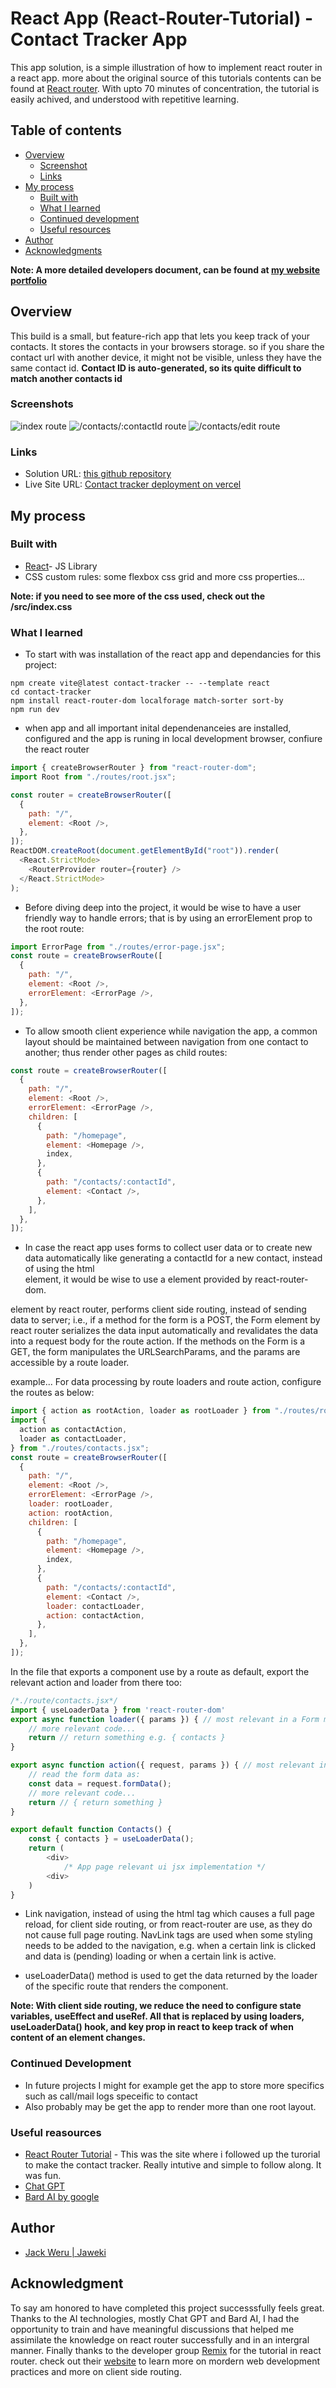 # React App (React-Router-Tutorial) - Contact Tracker App

This app solution, is a simple illustration of how to implement react router in a react app. more about the original source of this tutorials contents can be found at [React router](https://reactrouter.com/en/main/start/tutorial). With upto 70 minutes of concentration, the tutorial is easily achived, and understood with repetitive learning.

## Table of contents

- [Overview](#overview)
  - [Screenshot](#screenshot)
  - [Links](#links)
- [My process](#my-process)
  - [Built with](#built-with)
  - [What I learned](#what-i-learned)
  - [Continued development](#continued-development)
  - [Useful resources](#useful-resources)
- [Author](#author)
- [Acknowledgments](#acknowledgments)

**Note: A more detailed developers document, can be found at [my website portfolio](https://portfolio.jaweki.com)**

## Overview

This build is a small, but feature-rich app that lets you keep track of your contacts. It stores the contacts in your browsers storage. so if you share the contact url with another device, it might not be visible, unless they have the same contact id.
**Contact ID is auto-generated, so its quite difficult to match another contacts id**

### Screenshots

![index route](./public/screenshot-1.png)
![/contacts/:contactId route](./public/screenshot-2.png)
![/contacts/edit route](./public/screenshot-3.png)

### Links

- Solution URL: [this github repository](https://github.com/Jaweki/contact_tracker-react_router_tutorial)
- Live Site URL: [Contact tracker deployment on vercel](https://contact-tracker-react-router-tutorial.vercel.app/)

## My process

### Built with

- [React](https://reactjs.org/)- JS Library
- CSS custom rules: some flexbox css grid and more css properties...

**Note: if you need to see more of the css used, check out the /src/index.css**

### What I learned

- To start with was installation of the react app and dependancies for this project:

```node
npm create vite@latest contact-tracker -- --template react
cd contact-tracker
npm install react-router-dom localforage match-sorter sort-by
npm run dev
```

- when app and all important inital dependenanceies are installed, configured and the app is runing in local development browser, confiure the react router

```js
import { createBrowserRouter } from "react-router-dom";
import Root from "./routes/root.jsx";

const router = createBrowserRouter([
  {
    path: "/",
    element: <Root />,
  },
]);
ReactDOM.createRoot(document.getElementById("root")).render(
  <React.StrictMode>
    <RouterProvider router={router} />
  </React.StrictMode>
);
```

- Before diving deep into the project, it would be wise to have a user friendly way to handle errors; that is by using an errorElement prop to the root route:

```js
import ErrorPage from "./routes/error-page.jsx";
const route = createBrowserRoute([
  {
    path: "/",
    element: <Root />,
    errorElement: <ErrorPage />,
  },
]);
```

- To allow smooth client experience while navigation the app, a common layout should be maintained between navigation from one contact to another; thus render other pages as child routes:

```js
const route = createBrowserRouter([
  {
    path: "/",
    element: <Root />,
    errorElement: <ErrorPage />,
    children: [
      {
        path: "/homepage",
        element: <Homepage />,
        index,
      },
      {
        path: "/contacts/:contactId",
        element: <Contact />,
      },
    ],
  },
]);
```

- In case the react app uses forms to collect user data or to create new data automatically like generating a contactId for a new contact, instead of using the html <form> element, it would be wise to use a <Form> element provided by react-router-dom.
<Form> element by react router, performs client side routing, instead of sending data to server; i.e., if a method for the form is a POST, the Form element by react router serializes the data input automatically and revalidates the data into a request body for the route action.
If the methods on the Form is a GET, the form manipulates the URLSearchParams, and the params are accessible by a route loader.

example...
For data processing by route loaders and route action, configure the routes as below:

```js
import { action as rootAction, loader as rootLoader } from "./routes/root.jsx";
import {
  action as contactAction,
  loader as contactLoader,
} from "./routes/contacts.jsx";
const route = createBrowserRouter([
  {
    path: "/",
    element: <Root />,
    errorElement: <ErrorPage />,
    loader: rootLoader,
    action: rootAction,
    children: [
      {
        path: "/homepage",
        element: <Homepage />,
        index,
      },
      {
        path: "/contacts/:contactId",
        element: <Contact />,
        loader: contactLoader,
        action: contactAction,
      },
    ],
  },
]);
```

In the file that exports a component use by a route as default, export the relevant action and loader from there too:

```js
/*./route/contacts.jsx*/
import { useLoaderData } from 'react-router-dom'
export async function loader({ params }) { // most relevant in a Form method as Get or page loading
    // more relevant code...
    return // return something e.g. { contacts }
}

export async function action({ request, params }) { // most relevant in a Form method as a POST. the request might contain the request bidy from a Form data
    // read the form data as:
    const data = request.formData();
    // more relevant code...
    return // { return something }
}

export default function Contacts() {
    const { contacts } = useLoaderData();
    return (
        <div>
            /* App page relevant ui jsx implementation */
        <div>
    )
}
```

- Link navigation, instead of using the <a> html tag which causes a full page reload, for client side routing, <Link> or <NavLink> from react-router are use, as they do not cause full page routing. NavLink tags are used when some styling needs to be added to the navigation, e.g. when a certain link is clicked and data is (pending) loading or when a certain link is active.

- useLoaderData() method is used to get the data returned by the loader of the specific route that renders the component.

**Note: With client side routing, we reduce the need to configure state variables, useEffect and useRef. All that is replaced by using loaders, useLoaderData() hook, and key prop in react to keep track of when content of an element changes.**

### Continued Development

- In future projects I might for example get the app to store more specifics such as call/mail logs speceific to contact
- Also probably may be get the app to render more than one root layout.

### Useful reasources

- [React Router Tutorial](https://reactrouter.com/en/main/start/tutorial) - This was the site where i followed up the turorial to make the contact tracker. Really intutive and simple to follow along. It was fun.
- [Chat GPT](https://chat.openai.com/)
- [Bard AI by google](https://bard.google.com/)

## Author

- [Jack Weru | Jaweki](https://portfolio.jaweki.com)

## Acknowledgment

To say am honored to have completed this project successsfully feels great.
Thanks to the AI technologies, mostly Chat GPT and Bard AI, I had the opportunity to train and have meaningful discussions that helped me assimilate the knowledge on react router successfully and in an intergral manner.
Finally thanks to the developer group [Remix](https://remix.run/) for the tutorial in react router. check out their [website](https://remix.run/) to learn more on mordern web development practices and more on client side routing.
